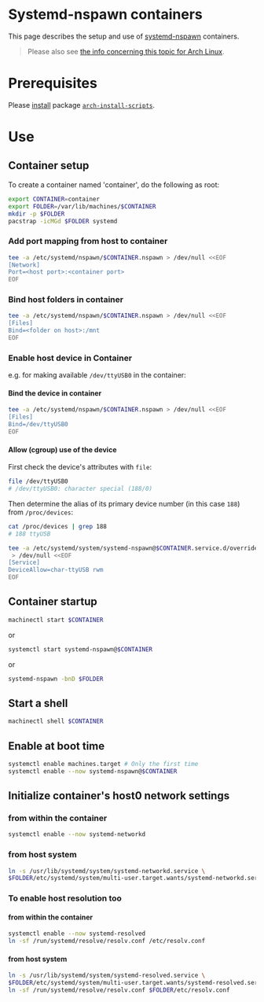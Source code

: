 # Systemd-nspawn containers
This page describes the setup and use of [systemd-nspawn](http://www.freedesktop.org/software/systemd/man/systemd-nspawn.html) containers.
> Please also see [the info concerning this topic for Arch Linux](https://wiki.archlinux.org/index.php/Systemd-nspawn).

# Prerequisites
Please [install](../using-pacman.md#install-a-package) package [`arch-install-scripts`](https://www.archlinux.org/packages/extra/any/arch-install-scripts/).

# Use

## Container setup

To create a container named 'container', do the following as root:
```bash
export CONTAINER=container
export FOLDER=/var/lib/machines/$CONTAINER
mkdir -p $FOLDER
pacstrap -icMGd $FOLDER systemd
```

### Add port mapping from host to container

```bash
tee -a /etc/systemd/nspawn/$CONTAINER.nspawn > /dev/null <<EOF
[Network]
Port=<host port>:<container port>
EOF
```

### Bind host folders in container

```bash
tee -a /etc/systemd/nspawn/$CONTAINER.nspawn > /dev/null <<EOF
[Files]
Bind=<folder on host>:/mnt
EOF
```

### Enable host device in Container
e.g. for making available `/dev/ttyUSB0` in the container:

#### Bind the device in container

```bash
tee -a /etc/systemd/nspawn/$CONTAINER.nspawn > /dev/null <<EOF
[Files]
Bind=/dev/ttyUSB0
EOF
```

#### Allow (cgroup) use of the device
First check the device's attributes with `file`:
```bash
file /dev/ttyUSB0
# /dev/ttyUSB0: character special (188/0)
```

Then determine the alias of its primary device number (in this case `188`) from `/proc/devices`:
```bash
cat /proc/devices | grep 188
# 188 ttyUSB

tee -a /etc/systemd/system/systemd-nspawn@$CONTAINER.service.d/override.conf\
 > /dev/null <<EOF
[Service]
DeviceAllow=char-ttyUSB rwm
EOF
```

## Container startup

```bash
machinectl start $CONTAINER
```

or

```bash
systemctl start systemd-nspawn@$CONTAINER
```

or

```bash
systemd-nspawn -bnD $FOLDER
```

## Start a shell

```bash
machinectl shell $CONTAINER
```

## Enable at boot time

```bash
systemctl enable machines.target # Only the first time
systemctl enable --now systemd-nspawn@$CONTAINER
```

## Initialize container's host0 network settings

### from within the container

```bash
systemctl enable --now systemd-networkd
```

### from host system

```bash
ln -s /usr/lib/systemd/system/systemd-networkd.service \
$FOLDER/etc/systemd/system/multi-user.target.wants/systemd-networkd.service
```

### To enable host resolution too

#### from within the container

```bash
systemctl enable --now systemd-resolved
ln -sf /run/systemd/resolve/resolv.conf /etc/resolv.conf
```

#### from host system

```bash
ln -s /usr/lib/systemd/system/systemd-resolved.service \
$FOLDER/etc/systemd/system/multi-user.target.wants/systemd-resolved.service
ln -sf /run/systemd/resolve/resolv.conf $FOLDER/etc/resolv.conf
```

